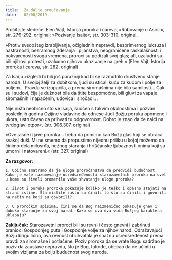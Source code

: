 ```yaml
---
title:  Za dalje proučavanje
date:   02/08/2019
---
```


Pročitajte sledeće: Elen Vajt, Istorija proroka i careva, »Robovanje u Asiriji«, str. 279-292. original; »Pozivanje Isaije«, str. 303-310. original.

»Protiv sveopšteg izrabljivanja, očiglednih nepravdi, besprimernog luksuza i nastranosti, besramnog žderanja i pijanstva, neograničene raskalašnosti i pokvarenosti svoga vremena, proroci su podizali svoj glas; ali, uzaludni su bili njihovi protesti, uzaludno njihovo ukazivanje na greh.« (Elen Vajt, Istorija proroka i careva, str. 282. original)

Za Isaiju »izgledi bi bili još porazniji kad bi se razmotrilo društveno stanje naroda. U svojoj želji za dobitkom, ljudi su sticali kuću za kućom i polje za poljem... Pravda se izopačila, a prema siromašnima nije bilo samilosti... Čak su i sudovi, čija je dužnost bila da štite bespomoćne, bili gluvi za vapaje siromašnih i napaćenih, udovica i siročadi...

Nije ništa neobično što se Isaija, suočen s takvim okolnostima i pozvan poslednjih godina Ozijine vladavine da odnese Judi Božju poruku opomene i ukora, ustručavao da prihvati tu odgovornost. Dobro je znao da će naići na tvrdoglavi otpor«. (str. 306.307. original)

»Ove jasne izjave proroka... treba da primimo kao Božji glas koji se obraća svakoj duši. Mi ne smemo da propustimo nijednu priliku u kojoj možemo da činimo dela milosrđa, nežnog staranja i hrišćanske ljubaznosti onima koji su umorni i natovareni.« (str. 327. original)

**Za razgovor:**

`1. Obično smatramo da je uloga proročanstva da predvidi budućnost. Kako je vaše razumevanje usredsređenosti starozavetnih proroka na svet u kome su živeli promenilo vaše shvatanje uloge proroka?`

`2. Život i poruka proroka pokazuje koliko je teško i opasno stajati na strani istine. Šta mislite zašto su činili to što su činili i govorili na način na koji su govorili?`

`3. U proročkim spisima, čini se da Bog naizmenično pokazuje gnev i duboko staranje za svoj narod. Kako se ova dva vida Božjeg karaktera uklapaju?`

**Zaključak:** Starozavetni proroci bili su revni i često gnevni i zabrinuti branioci Gospodnjeg puta i Gospodnje volje za njihov narod. Odražavajući Božju brigu lično, ova revnost obuhvatala je snažnu usredsređenost prema pravdi za siromašne i potlačene. Poziv proroka da se vrate Bogu sadržao je poziv da zaustave nepravdu, što je Bog, takođe, obećao da će učiniti u svojim vizijama za bolju budućnost svog naroda.  
